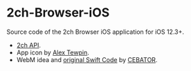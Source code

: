 # 2ch-Browser-iOS

Source code of the 2ch Browser iOS application for iOS 12.3+.

- [2ch API](API-DOC/README.md).
- App icon by [Alex Tewpin](https://github.com/alextewpin).
- WebM idea and [original Swift Code](pull/233) by [CEBATOR](https://github.com/CEBATOR).
